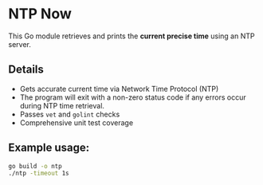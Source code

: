 # NTP Now

This Go module retrieves and prints the **current precise time** using an NTP server.

## Details

- Gets accurate current time via Network Time Protocol (NTP)
- The program will exit with a non-zero status code if any errors occur during NTP time retrieval.
- Passes `vet` and `golint` checks
- Comprehensive unit test coverage

## Example usage:
```bash
go build -o ntp 
./ntp -timeout 1s
```